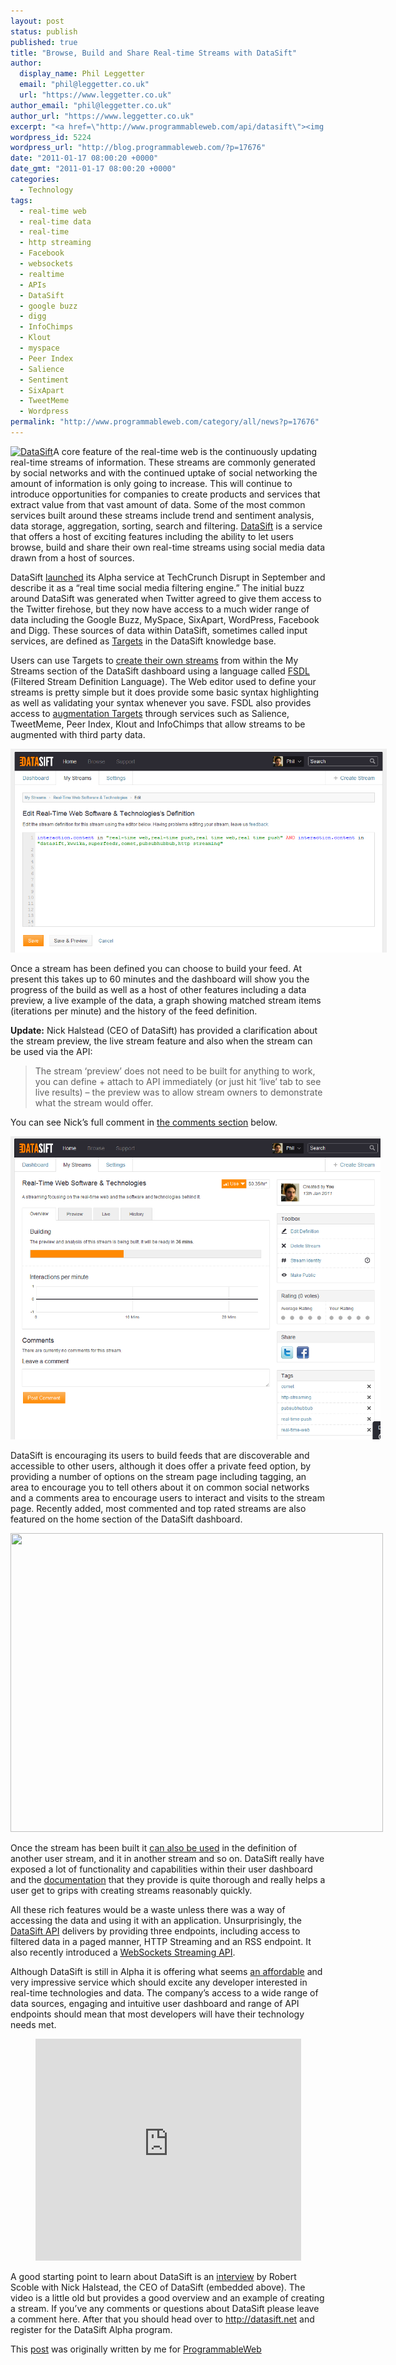 ```yaml
---
layout: post
status: publish
published: true
title: "Browse, Build and Share Real-time Streams with DataSift"
author:
  display_name: Phil Leggetter
  email: "phil@leggetter.co.uk"
  url: "https://www.leggetter.co.uk"
author_email: "phil@leggetter.co.uk"
author_url: "https://www.leggetter.co.uk"
excerpt: "<a href=\"http://www.programmableweb.com/api/datasift\"><img src=\"http://www.programmableweb.com/images/apis/at2922.png\" alt=\"DataSift\" class=\"imgRight\" /></a>A core feature of the real-time web is the continuously updating real-time streams of information. These streams are commonly generated by social networks and with the continued uptake of social networking the amount of information is only going to increase. This will continue to introduce opportunities for companies to create products and services that extract value from that vast amount of data. Some of the most common services built around these streams include trend and sentiment analysis, data storage, aggregation, sorting, search and filtering. <a href=\"http://datasift.net/\">DataSift</a> is a service that offers a host of exciting features including the ability to let users browse, build and share their own real-time streams using social media data drawn from a host of sources."
wordpress_id: 5224
wordpress_url: "http://blog.programmableweb.com/?p=17676"
date: "2011-01-17 08:00:20 +0000"
date_gmt: "2011-01-17 08:00:20 +0000"
categories:
  - Technology
tags:
  - real-time web
  - real-time data
  - real-time
  - http streaming
  - Facebook
  - websockets
  - realtime
  - APIs
  - DataSift
  - google buzz
  - digg
  - InfoChimps
  - Klout
  - myspace
  - Peer Index
  - Salience
  - Sentiment
  - SixApart
  - TweetMeme
  - Wordpress
permalink: "http://www.programmableweb.com/category/all/news?p=17676"
---
```


<p><a href="http://www.programmableweb.com/api/datasift"><img class="imgRight" src="http://www.programmableweb.com/images/apis/at2922.png" alt="DataSift" /></a>A core feature of the real-time web is the continuously updating real-time streams of information. These streams are commonly generated by social networks and with the continued uptake of social networking the amount of information is only going to increase. This will continue to introduce opportunities for companies to create products and services that extract value from that vast amount of data. Some of the most common services built around these streams include trend and sentiment analysis, data storage, aggregation, sorting, search and filtering. <a href="http://datasift.net/">DataSift</a> is a service that offers a host of exciting features including the ability to let users browse, build and share their own real-time streams using social media data drawn from a host of sources.</p>
<p>DataSift <a href="http://techcrunch.com/2010/09/27/tweetmeme-founders-datasift-helps-you-find-a-needle-in-a-tweetstack/">launched</a> its Alpha service at TechCrunch Disrupt in September and describe it as a &#8220;real time social media filtering engine.&#8221; The initial buzz around DataSift was generated when Twitter agreed to give them access to the Twitter firehose, but they now have access to a much wider range of data including the Google Buzz, MySpace, SixApart, WordPress, Facebook and Digg. These sources of data within DataSift, sometimes called input services, are defined as <a href="http://support.datasift.net/help/kb/fsdl/targets">Targets</a> in the DataSift knowledge base.</p>
<p>Users can use Targets to <a href="http://support.datasift.net/help/kb/getting-started/creating-your-first-stream">create their own streams</a> from within the My Streams section of the DataSift dashboard using a language called <a href="http://support.datasift.net/help/kb/fsdl/an-introduction-to-fsdl">FSDL</a> (Filtered Stream Definition Language). The Web editor used to define your streams is pretty simple but it does provide some basic syntax highlighting as well as validating your syntax whenever you save. FSDL also provides access to <a href="http://support.datasift.net/help/kb/targets/targets-augmentations">augmentation Targets</a> through services such as Salience, TweetMeme, Peer Index, Klout and InfoChimps that allow streams to be augmented with third party data.</p>
<p style="text-align: center;"><img class="aligncenter" style="max-width: 800px;" title="DataSift Stream Edit Definition Page (FSDL)" src="/wp-content/uploads/2011/01/FSDLEditor.png" alt="" width="602" height="326" /></p>
<p>Once a stream has been defined you can choose to build your feed. At present this takes up to 60 minutes and the dashboard will show you the progress of the build as well as a host of other features including a data preview, a live example of the data, a graph showing matched stream items (iterations per minute) and the history of the feed definition.</p>
<p><strong>Update:</strong> Nick Halstead (CEO of DataSift) has provided a clarification about the stream preview, the live stream feature and also when the stream can be used via the API:</p>
<blockquote><p>The stream ‘preview’ does not need to be built for anything to work, you can define + attach to API immediately (or just hit ‘live’ tab to see live results) – the preview was to allow stream owners to demonstrate what the stream would offer.</p>
</blockquote>
<p>You can see Nick&#8217;s full comment in <a href="http://blog.programmableweb.com/2011/01/17/browse-build-and-share-real-time-streams-with-datasift/#comment-167921">the comments section</a> below.</p>
<p style="text-align: center;"><a href="/wp-content/uploads/2011/01/DataSiftDashBoard.png"><img class="aligncenter" style="max-width: 800px;" title="DataSift Stream Dashboard page" src="/wp-content/uploads/2011/01/DataSiftDashBoard.png" alt="" width="592" height="485" /></a></p>
<p>DataSift is encouraging its users to build feeds that are discoverable and accessible to other users, although it does offer a private feed option, by providing a number of options on the stream page including tagging, an area to encourage you to tell others about it on common social networks and a comments area to encourage users to interact and visits to the stream page. Recently added, most commented and top rated streams are also featured on the home section of the DataSift dashboard.</p>
<p style="text-align: center;"><img class="aligncenter" style="max-width: 800px;" title="DataSift Dashboard Homepage" src="http://blog.programmableweb.com/wp-content/DataSiftDashBoardHome.png" alt="" width="596" height="478" /></p>
<p>Once the stream has been built it <a href="http://blog.datasift.com/2010/12/10/building-on-top-of-other-streams/">can also be used</a> in the definition of another user stream, and it in another stream and so on. DataSift really have exposed a lot of functionality and capabilities within their user dashboard and the <a href="http://support.datasift.net/help/kb">documentation</a> that they provide is quite thorough and really helps a user get to grips with creating streams reasonably quickly.</p>
<p>All these rich features would be a waste unless there was a way of accessing the data and using it with an application. Unsurprisingly, the <a href="http://www.programmableweb.com/api/datasift">DataSift API</a> delivers by providing three endpoints, including access to filtered data in a paged manner, HTTP Streaming and an RSS endpoint. It also recently introduced a <a href="http://support.datasift.net/help/kb/streaming-api/websocket-streaming">WebSockets Streaming API</a>.</p>
<p>Although DataSift is still in Alpha it is offering what seems <a title="DataSift pricing" href="http://datasift.net/pricing?hash=8ee1d6ba2359b33a8a0427723bfec28f&amp;id=2402">an affordable</a> and very impressive service which should excite any developer interested in real-time technologies and data. The company&#8217;s access to a wide range of data sources, engaging and intuitive user dashboard and range of API endpoints should mean that most developers will have their technology needs met.</p>
<div class="youtube-video" style="text-align: center;"><object classid="clsid:d27cdb6e-ae6d-11cf-96b8-444553540000" width="425" height="355" codebase="http://download.macromedia.com/pub/shockwave/cabs/flash/swflash.cab#version=6,0,40,0"><param name="src" value="http://www.youtube.com/v/X7aiKaCi8O8&amp;feature=youtube_gdata_player" /><param name="wmode" value="transparent" /><embed type="application/x-shockwave-flash" width="425" height="355" src="http://www.youtube.com/v/X7aiKaCi8O8&amp;feature=youtube_gdata_player" wmode="transparent"></embed></object></div>
<p>A good starting point to learn about DataSift is an <a href="http://www.youtube.com/watch?v=X7aiKaCi8O8">interview</a> by Robert Scoble with Nick Halstead, the CEO of DataSift (embedded above). The video is a little old but provides a good overview and an example of creating a stream. If you&#8217;ve any comments or questions about DataSift please leave a comment here. After that you should head over to <a href="http://datasift.net">http://datasift.net</a> and register for the DataSift Alpha program.</p>
<p>This <a href="http://blog.programmableweb.com/2011/01/17/browse-build-and-share-real-time-streams-with-datasift/">post</a> was originally written by me for <a href="http://blog.programmableweb.com">ProgrammableWeb</a></p>
